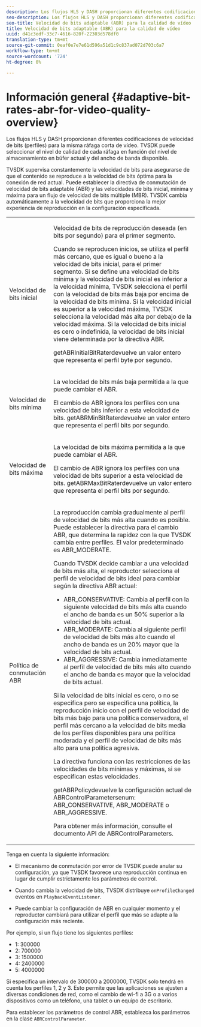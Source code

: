 ```yaml
---
description: Los flujos HLS y DASH proporcionan diferentes codificaciones de velocidad de bits (perfiles) para la misma ráfaga corta de vídeo. TVSDK puede seleccionar el nivel de calidad de cada ráfaga en función del nivel de almacenamiento en búfer actual y del ancho de banda disponible.
seo-description: Los flujos HLS y DASH proporcionan diferentes codificaciones de velocidad de bits (perfiles) para la misma ráfaga corta de vídeo. TVSDK puede seleccionar el nivel de calidad de cada ráfaga en función del nivel de almacenamiento en búfer actual y del ancho de banda disponible.
seo-title: Velocidad de bits adaptable (ABR) para la calidad de vídeo
title: Velocidad de bits adaptable (ABR) para la calidad de vídeo
uuid: d41c3edf-33c7-4616-820f-22303d578df0
translation-type: tm+mt
source-git-commit: 0eaf0e7e7e61d596a51d1c9c837ad072d703c6a7
workflow-type: tm+mt
source-wordcount: '724'
ht-degree: 0%

---
```



# Información general {#adaptive-bit-rates-abr-for-video-quality-overview}

Los flujos HLS y DASH proporcionan diferentes codificaciones de velocidad de bits (perfiles) para la misma ráfaga corta de vídeo. TVSDK puede seleccionar el nivel de calidad de cada ráfaga en función del nivel de almacenamiento en búfer actual y del ancho de banda disponible.

TVSDK supervisa constantemente la velocidad de bits para asegurarse de que el contenido se reproduce a la velocidad de bits óptima para la conexión de red actual. Puede establecer la directiva de conmutación de velocidad de bits adaptable (ABR) y las velocidades de bits inicial, mínima y máxima para un flujo de velocidad de bits múltiple (MBR). TVSDK cambia automáticamente a la velocidad de bits que proporciona la mejor experiencia de reproducción en la configuración especificada.

<table id="table_AF838E082235406AA359BF1C1A77F85F"> 
 <tbody> 
  <tr> 
   <td colname="col01"> Velocidad de bits inicial </td> 
   <td colname="col2"> <p>Velocidad de bits de reproducción deseada (en bits por segundo) para el primer segmento. </p> <p>Cuando se reproducen inicios, se utiliza el perfil más cercano, que es igual o bueno a la velocidad de bits inicial, para el primer segmento. Si se define una velocidad de bits mínima y la velocidad de bits inicial es inferior a la velocidad mínima, TVSDK selecciona el perfil con la velocidad de bits más baja por encima de la velocidad de bits mínima. Si la velocidad inicial es superior a la velocidad máxima, TVSDK selecciona la velocidad más alta por debajo de la velocidad máxima. Si la velocidad de bits inicial es cero o indefinida, la velocidad de bits inicial viene determinada por la directiva ABR. </p> <p><span class="codeph"> </span> getABRInitialBitRaterdevuelve un valor entero que representa el perfil byte por segundo. </p> </td> 
  </tr> 
  <tr> 
   <td colname="col01"> Velocidad de bits mínima </td> 
   <td colname="col2"> <p>La velocidad de bits más baja permitida a la que puede cambiar el ABR. </p> <p>El cambio de ABR ignora los perfiles con una velocidad de bits inferior a esta velocidad de bits. <span class="codeph"> </span> getABRMinBitRaterdevuelve un valor entero que representa el perfil bits por segundo. </p> </td> 
  </tr> 
  <tr> 
   <td colname="col01"> Velocidad de bits máxima </td> 
   <td colname="col2"> <p>La velocidad de bits máxima permitida a la que puede cambiar el ABR. </p> <p>El cambio de ABR ignora los perfiles con una velocidad de bits superior a esta velocidad de bits. <span class="codeph"> </span> getABRMaxBitRaterdevuelve un valor entero que representa el perfil bits por segundo. </p> </td> 
  </tr> 
  <tr> 
   <td colname="col01"> Política de conmutación ABR </td> 
   <td colname="col2"> <p>La reproducción cambia gradualmente al perfil de velocidad de bits más alta cuando es posible. Puede establecer la directiva para el cambio ABR, que determina la rapidez con la que TVSDK cambia entre perfiles. El valor predeterminado es <span class="codeph"> ABR_MODERATE</span>. </p> <p>Cuando TVSDK decide cambiar a una velocidad de bits más alta, el reproductor selecciona el perfil de velocidad de bits ideal para cambiar según la directiva ABR actual: 
     <ul id="ul_AC9C99D84A3B4A8DBD1A05CC05DEE771"> 
      <li id="li_B79C0AA2CBFB42FF98A257CEC9C400BA"><span class="codeph"> ABR_CONSERVATIVE</span>: Cambia al perfil con la siguiente velocidad de bits más alta cuando el ancho de banda es un 50% superior a la velocidad de bits actual. </li> 
      <li id="li_38CC3A95D8634F359D0F7C273D0108C0"><span class="codeph"> ABR_MODERATE</span>: Cambia al siguiente perfil de velocidad de bits más alto cuando el ancho de banda es un 20% mayor que la velocidad de bits actual. </li> 
      <li id="li_E845C035420D4B3FB2B179F448F8CA85"><span class="codeph"> ABR_AGGRESSIVE</span>: Cambia inmediatamente al perfil de velocidad de bits más alto cuando el ancho de banda es mayor que la velocidad de bits actual. </li> 
     </ul> </p> <p>Si la velocidad de bits inicial es cero, o no se especifica pero se especifica una política, la reproducción inicio con el perfil de velocidad de bits más bajo para una política conservadora, el perfil más cercano a la velocidad de bits media de los perfiles disponibles para una política moderada y el perfil de velocidad de bits más alto para una política agresiva. </p> <p>La directiva funciona con las restricciones de las velocidades de bits mínimas y máximas, si se especifican estas velocidades. </p> <p> <span class="codeph"> </span> getABRPolicydevuelve la configuración actual de  <span class="codeph"> </span> ABRControlParametersenum:  <span class="codeph"> ABR_CONSERVATIVE</span>,  <span class="codeph"> ABR_MODERATE</span> o  <span class="codeph"> ABR_AGGRESSIVE</span>. </p> <p>Para obtener más información, consulte el documento API de ABRControlParameters.</p> </td> 
  </tr> 
 </tbody> 
</table>

Tenga en cuenta la siguiente información:

* El mecanismo de conmutación por error de TVSDK puede anular su configuración, ya que TVSDK favorece una reproducción continua en lugar de cumplir estrictamente los parámetros de control.
* Cuando cambia la velocidad de bits, TVSDK distribuye `onProfileChanged` eventos en `PlaybackEventListener`.

* Puede cambiar la configuración de ABR en cualquier momento y el reproductor cambiará para utilizar el perfil que más se adapte a la configuración más reciente.

Por ejemplo, si un flujo tiene los siguientes perfiles:

* 1: 300000
* 2: 700000
* 3: 1500000
* 4: 2400000
* 5: 4000000

Si especifica un intervalo de 300000 a 2000000, TVSDK solo tendrá en cuenta los perfiles 1, 2 y 3. Esto permite que las aplicaciones se ajusten a diversas condiciones de red, como el cambio de wi-fi a 3G o a varios dispositivos como un teléfono, una tablet o un equipo de escritorio.

Para establecer los parámetros de control ABR, establezca los parámetros en la clase `ABRControlParameter`.
